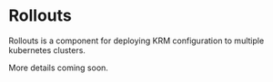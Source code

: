 # Rollouts

Rollouts is a component for deploying KRM configuration to multiple kubernetes clusters.

More details coming soon.